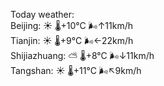 Today weather:  
Beijing: ☀️ 🌡️+10°C 🌬️↑11km/h  
Tianjin: ☀️ 🌡️+9°C 🌬️←22km/h  
Shijiazhuang: ⛅️  🌡️+8°C 🌬️↓11km/h  
Tangshan: ☀️ 🌡️+11°C 🌬️↖9km/h  
